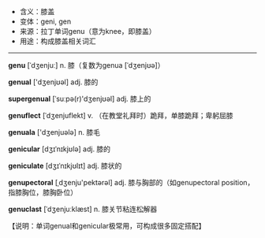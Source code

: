 - <span class="definition">含义：膝盖</span>
- <span class="definition">变体：geni, gen</span>
- <span class="definition">来源：拉丁单词genu（意为knee，即膝盖）</span>
- <span class="definition">用途：构成膝盖相关词汇</span>


---


<span class="vocabulary">**genu**</span> [ˈdʒenjuː] n. 膝（复数为genua [ˈdʒenjʊə]）

<span class="vocabulary">**genual**</span> ['dʒenjʊəl] adj. 膝的

<span class="vocabulary">**supergenual**</span> [ˈsuːpə(r)'dʒenjʊəl] adj. 膝上的

<span class="vocabulary">**genuflect**</span> [ˈdʒenjuflekt] v. （在教堂礼拜时）跪拜，单膝跪拜；卑躬屈膝

<span class="vocabulary">**genuala**</span> ['dʒenjuәlә] n. 膝毛

<span class="vocabulary">**genicular**</span> [dʒɪˈnɪkjʊlə] adj. 膝的

<span class="vocabulary">**geniculate**</span> [dʒɪˈnɪkjʊlɪt] adj. 膝状的

<span class="vocabulary">**genupectoral**</span> [ˌdʒenju'pektәrәl] adj. 膝与胸部的（如genupectoral position，指膝胸位，膝胸卧位）

<span class="vocabulary">**genuclast**</span> [ˈdʒenjuːklæst] n. 膝关节粘连松解器

【说明：单词genual和genicular极常用，可构成很多固定搭配】